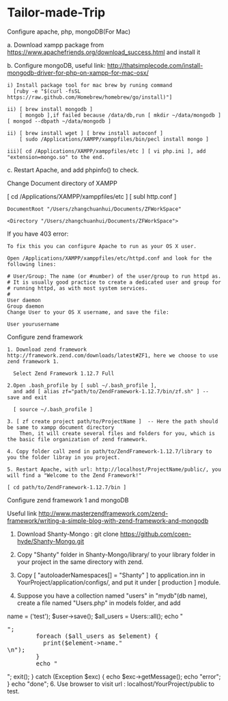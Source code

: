Tailor-made-Trip
================

Configure apache, php, mongoDB(For Mac)

  a. Download xampp package from https://www.apachefriends.org/download_success.html and install it
  
  b. Configure mongoDB, useful link: http://thatsimplecode.com/install-mongodb-driver-for-php-on-xampp-for-mac-osx/
  
    i) Install package tool for mac brew by runing command 
      [ruby -e "$(curl -fsSL https://raw.github.com/Homebrew/homebrew/go/install)"] 
    
    ii) [ brew install mongodb ]
        [ mongob ],if failed because /data/db,run [ mkdir ~/data/mongodb ] [ mongod --dbpath ~/data/mongodb ]
    
    ii) [ brew install wget ] [ brew install autoconf ] 
        [ sudo /Applications/XAMPP/xamppfiles/bin/pecl install mongo ]
    
    iii)[ cd /Applications/XAMPP/xamppfiles/etc ] [ vi php.ini ], add "extension=mongo.so" to the end.
  
  c. Restart Apache, and add phpinfo() to check.
  
  
Change Document directory of XAMPP


  [ cd /Applications/XAMPP/xamppfiles/etc ] [ subl http.conf ]
  
    DocumentRoot "/Users/zhangchuanhui/Documents/ZFWorkSpace"
    
    <Directory "/Users/zhangchuanhui/Documents/ZFWorkSpace">
    
  If you have 403 error:
  
    To fix this you can configure Apache to run as your OS X user. 
    
    Open /Applications/XAMPP/xamppfiles/etc/httpd.conf and look for the following lines:
    
    # User/Group: The name (or #number) of the user/group to run httpd as.
    # It is usually good practice to create a dedicated user and group for
    # running httpd, as with most system services.
    #
    User daemon
    Group daemon
    Change User to your OS X username, and save the file:
    
    User yourusername
    
    
Configure zend framework
    
    1. Download zend framework http://framework.zend.com/downloads/latest#ZF1, here we choose to use zend framework 1.
    
      Select Zend Framework 1.12.7 Full
      
    2.Open .bash_profile by [ subl ~/.bash_profile ],
      and add [ alias zf="path/to/ZendFramework-1.12.7/bin/zf.sh" ] -- save and exit
      
      [ source ~/.bash_profile ]
    
    3. [ zf create project path/to/ProjectName ]  -- Here the path should be same to xampp document directory
        Then, it will create several files and folders for you, which is the basic file organization of zend framework.
        
    4. Copy folder call zend in path/to/ZendFramework-1.12.7/library to you the folder libray in you project.
    
    5. Restart Apache, with url: http://localhost/ProjectName/public/, you will find a "Welcome to the Zend Framework!"
      
    [ cd path/to/ZendFramework-1.12.7/bin ]
    
    
Configure zend framework 1 and mongoDB

  Useful link http://www.masterzendframework.com/zend-framework/writing-a-simple-blog-with-zend-framework-and-mongodb
  
  1. Download Shanty-Mongo : git clone https://github.com/coen-hyde/Shanty-Mongo.git
  
  2. Copy "Shanty" folder in Shanty-Mongo/library/ to your library folder in your project in the same directory with zend.
  
  3. Copy [ "autoloaderNamespaces[] = "Shanty" ] to application.inn in YourProject/application/configs/, and put it under [ production ] module.
  
  4. Suppose you have a collection named "users" in "mydb"(db name), create a file named "Users.php" in models folder, and add 
    
  <?php

    class Users extends Shanty_Mongo_Document 
    {
    
        protected static $_db = 'mydb';
        protected static $_collection = 'users';
        
    }
  
  5. Go to the YourProject/application/controllers/IndexController.php, in "indexAction", add 
    
    try {

        $user = new Users();
        $user->name = ('test');
        $user->save();
        $all_users = Users::all();
        echo "<pre>";
        foreach ($all_users as $element) {
          print($element->name."<br />\n");
        }
        echo "</pre>"; 
        exit();
        
    } catch (Exception $exc) {
        
        echo $exc->getMessage();
        echo "error";
        
    }
    
    echo "done";

  6. Use browser to visit url : localhost/YourProject/public to test.
